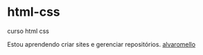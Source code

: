 # html-css


 curso html css

 Estou aprendendo criar sites e gerenciar repositórios.
 <a href="https://alvaroazambuja.github.io/html-css/exercicios/ex002/index.html">alvaromello</a>

